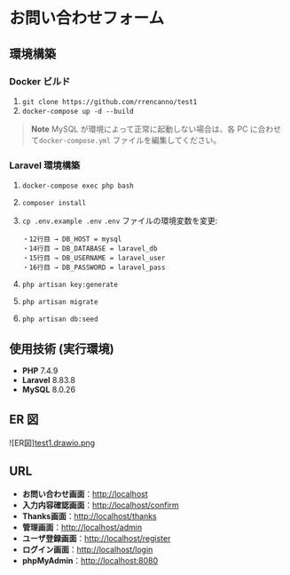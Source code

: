 # お問い合わせフォーム

## 環境構築

### Docker ビルド

1. `git clone https://github.com/rrencanno/test1`
2. `docker-compose up -d --build`

> **Note**
> MySQL が環境によって正常に起動しない場合は、各 PC に合わせて`docker-compose.yml` ファイルを編集してください。

### Laravel 環境構築

1. `docker-compose exec php bash`
2. `composer install`
3. `cp .env.example .env`
    `.env` ファイルの環境変数を変更:
    
    ```
    ・12行目 → DB_HOST = mysql
    ・14行目 → DB_DATABASE = laravel_db
    ・15行目 → DB_USERNAME = laravel_user
    ・16行目 → DB_PASSWORD = laravel_pass
    ```

4. `php artisan key:generate`
5. `php artisan migrate`
6. `php artisan db:seed`

## 使用技術 (実行環境)

- **PHP** 7.4.9
- **Laravel** 8.83.8
- **MySQL** 8.0.26

## ER 図
![ER図][test1.drawio.png](test1.drawio.png)

## URL

- **お問い合わせ画面**：[http://localhost](http://localhost)
- **入力内容確認画面**：[http://localhost/confirm](http://localhost/confirm)
- **Thanks画面**：[http://localhost/thanks](http://localhost/thanks)
- **管理画面**：[http://localhost/admin](http://localhost/admin)
- **ユーザ登録画面**：[http://localhost/register](http://localhost/register)
- **ログイン画面**：[http://localhost/login](http://localhost/login)
- **phpMyAdmin**：[http://localhost:8080](http://localhost:8080)
